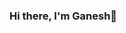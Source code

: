 ### Hi there, I'm Ganesh👋

<!--

- Working on [@gurzu](https://github.com/GurzuInc)
- Learning and Writing code in @ruby
- Collaborater [faker-ruby](https://github.com/faker-ruby/faker) 🎭


**gkunwar/gkunwar** is a ✨ _special_ ✨ repository because its `README.md` (this file) appears on your GitHub profile.

Here are some ideas to get you started:

- 🤔 I’m looking for help with ...
- 💬 Ask me about ...
- 📫 How to reach me: ...
- 😄 Pronouns: ...
- ⚡ Fun fact: ...
-->
